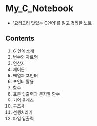 # My_C_Notebook
- '요리조리 맛있는 C언어'를 읽고 정리한 노트

## Contents
1. C 언어 소개
2. 변수와 자료형
3. 연산자
4. 제어문
5. 배열과 포인터
6. 포인터 활용
7. 함수
8. 표준 입출력과 문자열 함수
9. 기억 클래스
10. 구조체
11. 선행처리기
12. 파일 입출력
